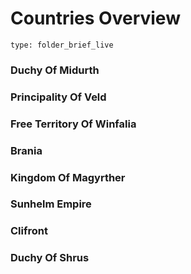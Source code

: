 # Countries Overview
 
```ccard
type: folder_brief_live
```
 
### Duchy Of Midurth
### Principality Of Veld
### Free Territory Of Winfalia
### Brania
### Kingdom Of Magyrther
### Sunhelm Empire
### Clifront
### Duchy Of Shrus

